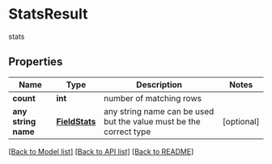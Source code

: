 # StatsResult

stats

## Properties
Name | Type | Description | Notes
------------ | ------------- | ------------- | -------------
**count** | **int** | number of matching rows | 
**any string name** | [**FieldStats**](FieldStats.md) | any string name can be used but the value must be the correct type | [optional]

[[Back to Model list]](../README.md#documentation-for-models) [[Back to API list]](../README.md#documentation-for-api-endpoints) [[Back to README]](../README.md)



